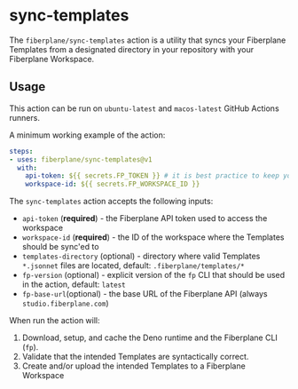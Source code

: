 # sync-templates

The `fiberplane/sync-templates` action is a utility that syncs your Fiberplane Templates from a designated directory in your repository with your Fiberplane Workspace.

## Usage
This action can be run on `ubuntu-latest` and `macos-latest` GitHub Actions runners.

A minimum working example of the action:
```yaml
steps:
- uses: fiberplane/sync-templates@v1
  with:
    api-token: ${{ secrets.FP_TOKEN }} # it is best practice to keep your secrets in GitHub Secrets
    workspace-id: ${{ secrets.FP_WORKSPACE_ID }}
```

The `sync-templates` action accepts the following inputs:
- `api-token` (**required**) - the Fiberplane API token used to access the workspace
- `workspace-id` (**required**) - the ID of the workspace where the Templates should be sync'ed to
- `templates-directory` (optional) - directory where valid Templates `*.jsonnet` files are located, default: `.fiberplane/templates/*`
- `fp-version` (optional) - explicit version of the `fp` CLI that should be used in the action, default: `latest`
- `fp-base-url`(optional) - the base URL of the Fiberplane API (always `studio.fiberplane.com`)

When run the action will:
1. Download, setup, and cache the Deno runtime and the Fiberplane CLI (`fp`).
2. Validate that the intended Templates are syntactically correct.
3. Create and/or upload the intended Templates to a Fiberplane Workspace
